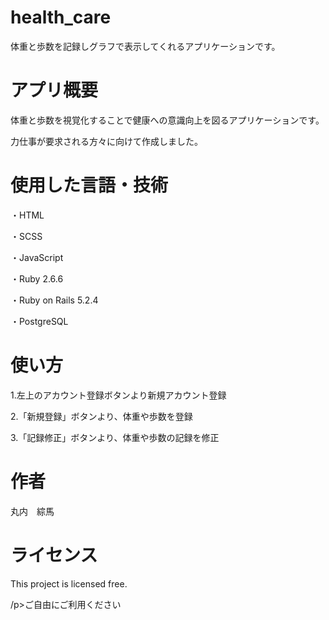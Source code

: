 # health_care
<p>体重と歩数を記録しグラフで表示してくれるアプリケーションです。</p>

<h1>アプリ概要</h1>
<p>体重と歩数を視覚化することで健康への意識向上を図るアプリケーションです。</p>
<p>力仕事が要求される方々に向けて作成しました。</p>

<h1>使用した言語・技術</h1>
<p>・HTML</p>
<p>・SCSS</p>
<p>・JavaScript</p>
<p>・Ruby 2.6.6</p>
<p>・Ruby on Rails 5.2.4</p>
<p>・PostgreSQL</p>


<h1>使い方</h1>
<p>1.左上のアカウント登録ボタンより新規アカウント登録</p>
<p>2.「新規登録」ボタンより、体重や歩数を登録</p>
<p>3.「記録修正」ボタンより、体重や歩数の記録を修正</p>

<h1>作者</h1>
<p>丸内　綜馬</p>

<h1>ライセンス</h1>
<p>This project is licensed free.</p>
<p>/p>ご自由にご利用ください</p>

